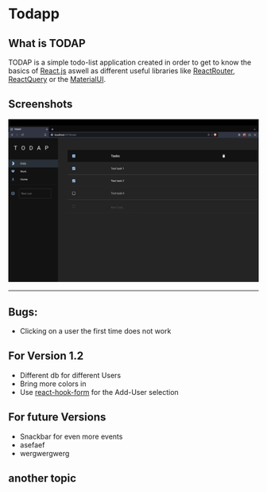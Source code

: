# Todapp

## What is TODAP

TODAP is a simple todo-list application created in order to get to know the basics of [React.js](https://react.dev/) aswell as different useful libraries like [ReactRouter](https://reactrouter.com/en/main), [ReactQuery](https://tanstack.com/query/latest) or the [MaterialUI](https://mui.com/).

## Screenshots

![Screenshot of the app](public/MainScreen.png "Main Screen")

---

## Bugs:

- Clicking on a user the first time does not work

## For Version 1.2

- Different db for different Users
- Bring more colors in
- Use [react-hook-form](https://react-hook-form.com/) for the Add-User selection

## For future Versions

- Snackbar for even more events
- asefaef
- wergwergwerg

## another topic
